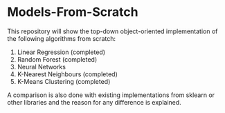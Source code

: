 # Models-From-Scratch


This repository will show the top-down object-oriented implementation of the following algorithms from scratch:

1. Linear Regression (completed)
2. Random Forest (completed)
3. Neural Networks
4. K-Nearest Neighbours (completed)
5. K-Means Clustering (completed)

A comparison is also done with existing implementations from sklearn or other libraries and the reason for any difference is explained.
